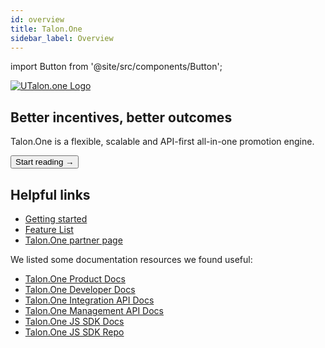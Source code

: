 ```yaml
---
id: overview
title: Talon.One
sidebar_label: Overview
---
```


import Button from '@site/src/components/Button';


<a href="https://talon.one/" rel="noreferrer noopener" target="_blank" aria-label="visit the Talon.one site" className="invert">
  <img src="/docs/img/docs/platform/talonone-logo.svg" alt="UTalon.one Logo" className="height80 pb10"/>
</a>

## Better incentives, better outcomes

Talon.One is a flexible, scalable and API-first all-in-one promotion engine.

<Button variant="contained" size="medium" href="/docs/integrations/talonone/getting-started">
  Start reading →
</Button>
<div className="mb60"></div>




## Helpful links

- [Getting started](/docs/integrations/talonone/getting-started)
- [Feature List](/docs/integrations/talonone/features)
- [Talon.One partner page](https://www.talon.one/technology-partners/deity)

We listed some documentation resources we found useful:

- [Talon.One Product Docs](https://docs.talon.one/docs/product/understanding-talonone/)
- [Talon.One Developer Docs](https://docs.talon.one/docs/dev/getting-started/overview/)
- [Talon.One Integration API Docs](https://docs.talon.one/integration-api/)
- [Talon.One Management API Docs](https://docs.talon.one/management-api/)
- [Talon.One JS SDK Docs](https://docs.talon.one/docs/dev/sdks/overview/)
- [Talon.One JS SDK Repo](https://github.com/talon-one/talon_one.js)


